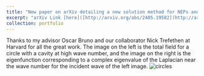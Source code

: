 ```yaml
---
title: "New paper on arXiv detailing a new solution method for NEPs and Resonance Problems"
excerpt: "arXiv Link [here]([http://arxiv.org/abs/2405.19582](http://arxiv.org/abs/2405.19582)) <br/><img src='/images/Circles.png'>"
collection: portfolio
---
```

Thanks to my advisor Oscar Bruno and our collaborator Nick Trefethen at Harvard for all the great work. The image on the left is the total field for a circle with a cavity at high wave number, and the image on the right is the eigenfunction corresponding to a complex eigenvalue of the Laplacian near the wave number for the incident wave of the left image. 
![circles](../images/Circles.png)
